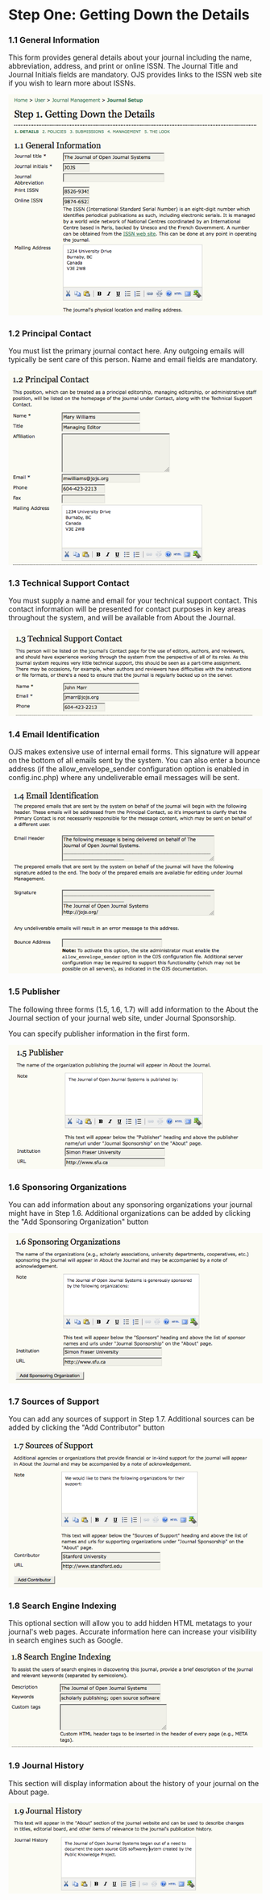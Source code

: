 # Step One: Getting Down the Details



### 1.1 General Information



This form provides general details about your journal including the name, abbreviation, address, and print or online ISSN. The Journal Title and Journal Initials fields are mandatory. OJS provides links to the ISSN web site if you wish to learn more about ISSNs.


![General Information](images/chapter5/five_steps/general_details.png)




### 1.2 Principal Contact



You must list the primary journal contact here. Any outgoing emails will typically be sent care of this person. Name and email fields are mandatory.



![Principal Contact](images/chapter5/five_steps/contact.png)



### 1.3 Technical Support Contact



You must supply a name and email for your technical support contact. This contact information will be presented for contact purposes in key areas throughout the system, and will be available from About the Journal.



![Technical Support Contact](images/chapter5//five_steps/tech_support.png)




### 1.4 Email Identification



OJS makes extensive use of internal email forms. This signature will appear on the bottom of all emails sent by the system. You can also enter a bounce address (if the allow_envelope_sender configuration option is enabled in config.inc.php) where any undeliverable email messages will be sent.




![Email Identification](images/chapter5/five_steps/email.png)





### 1.5 Publisher



The following three forms (1.5, 1.6, 1.7) will add information to the About the Journal section of your journal web site, under Journal Sponsorship.

You can specify publisher information in the first form.

 



![Publisher](images/chapter5/five_steps/publisher.png)



### 1.6 Sponsoring Organizations



You can add information about any sponsoring organizations your journal might have in Step 1.6. Additional organizations can be added by clicking the "Add Sponsoring Organization" button
 




![Sponsoring Organizations](images/chapter5/five_steps/sponsor.png)




### 1.7 Sources of Support



You can add any sources of support in Step 1.7. Additional sources can be added by clicking the "Add Contributor" button




![Sources of Support](images/chapter5/five_steps/support.png)





### 1.8 Search Engine Indexing



This optional section will allow you to add hidden HTML metatags to your journal's web pages. Accurate information here can increase your visibility in search engines such as Google.




![Search Engine Indexing](images/chapter5/five_steps/index.png)






### 1.9 Journal History



This section will display information about the history of your journal on the About page.


  


![Search Engine Indexing](images/chapter5/five_steps/history.png)


